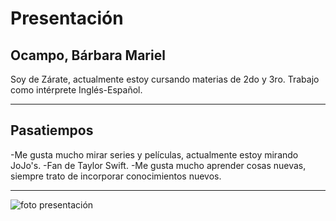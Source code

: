 # Presentación 
## Ocampo, Bárbara Mariel
Soy de Zárate, actualmente estoy cursando materias de 2do y 3ro.
Trabajo como intérprete Inglés-Español.
___
## Pasatiempos
-Me gusta mucho mirar series y películas, actualmente estoy mirando JoJo's.
-Fan de Taylor Swift.
-Me gusta mucho aprender cosas nuevas, siempre trato de incorporar conocimientos nuevos.
___
![foto presentación](https://github.com/pdep-utn-frd/2025-presentacion-barbioc/blob/main/Foto%20Presenci%C3%B3n%20Ocampo.jpeg?raw=true)
